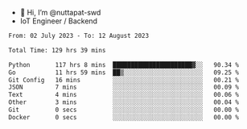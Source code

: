 - 👋 Hi, I’m @nuttapat-swd
- IoT Engineer / Backend

<!--START_SECTION:waka-->

```txt
From: 02 July 2023 - To: 12 August 2023

Total Time: 129 hrs 39 mins

Python       117 hrs 8 mins  ██████████████████████▓░░   90.34 %
Go           11 hrs 59 mins  ██▒░░░░░░░░░░░░░░░░░░░░░░   09.25 %
Git Config   16 mins         ░░░░░░░░░░░░░░░░░░░░░░░░░   00.21 %
JSON         7 mins          ░░░░░░░░░░░░░░░░░░░░░░░░░   00.09 %
Text         4 mins          ░░░░░░░░░░░░░░░░░░░░░░░░░   00.06 %
Other        3 mins          ░░░░░░░░░░░░░░░░░░░░░░░░░   00.04 %
Git          0 secs          ░░░░░░░░░░░░░░░░░░░░░░░░░   00.00 %
Docker       0 secs          ░░░░░░░░░░░░░░░░░░░░░░░░░   00.00 %
```

<!--END_SECTION:waka-->
